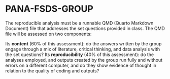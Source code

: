 # PANA-FSDS-GROUP
The reproducible analysis must be a runnable QMD (Quarto Markdown Document) file that addresses the set questions provided in class. The QMD file will be assessed on two components:

Its **content** (60% of this assessment): do the answers written by the group engage through a mix of literature, critical thinking, and data analysis with the set questions?
Its **reproducibility** (40% of this assessment): do the analyses employed, and outputs created by the group run fully and without errors on a different computer, and do they show evidence of thought in relation to the quality of coding and outputs?
